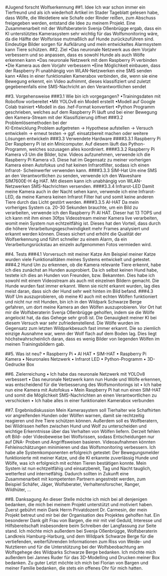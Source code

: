 #Jugend forscht Wolfserkennung
##1. Idee
Ich war schon immer ein Tierfreund und als ich wiederholt Artikel im 
Stader Tageblatt gelesen habe, dass Wölfe, die Weidetiere wie Schafe 
oder Rinder reißen, zum Abschuss freigegeben werden, entstand die 
Idee zu meinem Projekt. Eine Zusammenarbeit mit der Wolfsberaterin 
Svenja Oßenbrügge ergab, dass ein KI unterstütztes Kamerasystem 
sehr wichtig für das Wolfsmonitoring wäre, da die Hälfte der Wolfsrisse 
mutmaßlich auf Hunde zurückzuführen sind. Eindeutige Bilder sorgen 
für Aufklärung und mein entwickeltes Alarmsystem kann Tiere schützen.
##2. Ziel
•Das neuronale Netzwerk aus dem Vorjahr verbessern und so 
anpassen, dass es sowohl Hunde als auch Wölfe erkennen kann 
•Das neuronale Netzwerk mit dem Raspberry Pi verbinden
•Die Kamera aus dem Vorjahr verbessern
•Eine Möglichkeit einbauen, dass der Raspberry Pi unabhängig von 
WLAN-Netzwerken eine SMS senden kann
•Alles in einer funktionalen Kamerabox verbinden, die, wenn sie eine 
Bewegung erkennt, ein Video aufnimmt, dieses klassifiziert und zuletzt 
gegebenenfalls eine SMS-Nachricht an den Verantwortlichen sendet

##3. Vorgehensweise
###3.1 Wie bin ich vorgegangen?
•Trainingsdaten mit Roboflow vorbereitet
•Mit YOLOv8 ein Modell erstellt
•Modell auf Google Colab trainiert
•Modell in das .hef-Format konvertiert
•Python Programm geschrieben, welches auf dem Raspberry Pi läuft 
und bei einer Bewegung den Kamera-Stream mit der Klassifizierung 
öffnet 
###3.2 Problemlösemethoden bei der                     
KI-Entwicklung
Problem aufgetreten → Hypothese aufstellen → Versuch entwickeln →
erneut testen → ggf. einsatzbereit machen oder weitere Lösungen 
entwickeln
###3.3 Verwendete Hardware
####3.3.1 Raspberry Pi
Der Raspberry Pi ist ein Minicomputer. Auf diesem läuft das Python-
Programm, welches sozusagen alles koordiniert.
####3.3.2 Raspberry Pi Kamera v3
Um die Bilder, bzw. Videos aufzunehmen, verwende ich die Raspberry 
Pi Kamera v3. Diese hat im Gegensatz zu meiner vorherigen Kamera 
einen Autofokus und hat keinen Infrarotfilter, sodass ich einen Infrarot-
Scheinwerfer verwenden kann.
####3.3.3 SIM-Hat
Um eine SMS an den Verantwortlichen zu senden, verwende ich den 
Waveshare SIM7600E-H 4g HAT. Mit diesem kann ich unabhängig von 
WLAN-Netzwerken SMS-Nachrichten versenden.
####3.3.4 Infrarot-LED
Damit meine Kamera auch in der Nacht sehen kann, verwende ich eine 
Infrarot-LED, da meine Kamera keinen Infrarot Filter hat und somit 
keine anderen Tiere durch das Licht gestört werden.
####3.3.5 AI-HAT
Da mein vorheriges System ca. 20-30 Sekunden brauchte, um ein Bild 
zu verarbeiten, verwende ich den Raspberry Pi AI HAT. Dieser hat 13 
TOPS und ich kann mit ihm einen 30fps Videostream meiner Kamera 
live verarbeiten, womit mein System nun echtzeitfähig ist. Dieses hat 
den Vorteil, dass durch die höhere Verarbeitungsgeschwindigkeit mehr 
Frames analysiert und erkannt werden können. Dieses sichert und 
erhöht die Qualität der Wolfserkennung und führt schneller zu einem 
Alarm, da ein Verarbeitungsrückstau an einzeln aufgenommen Fotos 
vermieden wird.

##4. Tests
###4.1 Vorversuch mit meiner Katze
Am Beispiel meiner Katze wurden viele Funktionalitäten meines Systems 
entwickelt und getestet. 
###4.2 Hund
Um zu erkennen, ob die Kamera relevante Tiere erkennt, habe ich dies 
zunächst an Hunden ausprobiert. Da ich selbst keinen Hund habe, testete 
ich dies an Hunden von Freunden, bzw. Bekannten. Dies habe ich sowohl 
mit einem Videostream als auch mit einzelnen Bildern gemacht. Die Hunde 
wurden fast immer erkannt. Wenn sie nicht erkannt wurden, lag dies meist 
daran, dass sich der Hund sehr weit hinten im Bild befand.
###4.3 Wolf
Um auszuprobieren, ob meine KI auch mit echten Wölfen funktioniert und 
nicht nur mit Hunden, bin ich in den Wildpark Schwarze Berge gefahren, 
um dort meine Kamera an den Wölfen auszuprobieren. Vor Ort hat mir die 
Wolfsberaterin Svenja Oßenbrügge geholfen, indem sie die Wölfe 
angelockt hat, da das Gehege sehr groß ist. Die Genauigkeit meiner KI bei 
diesem Versuch war sehr zufriedenstellend. Die Wölfe wurden im 
Gegensatz zum letzten Wildparkbesuch fast immer erkannt. Die so 
ziemlich einzige Ausnahme war, wenn der Wolf flach auf dem Boden lag. 
Dies liegt höchstwahrscheinlich daran, dass es wenig Bilder von liegenden 
Wölfen im meinen Trainingsbildern gab.

##5. Was ist neu?
• Raspberry Pi
• AI HAT
• SIM-HAT
• Raspberry Pi Kamera
• Neuronales Netzwerk
• Infrarot LED
• Python-Programm
• 3D-Gedrucke Box

##6. Zielerreichung
• Ich habe das neuronale Netzwerk mit YOLOv8 verbessert
• Das neuronale Netzwerk kann nun Hunde und Wölfe erkennen, was entscheidend für die Verbesserung des Wolfsmonitorings ist
• Ich habe nun eine Kamera mit Autofokus
• Mein Raspberry Pi hat nun einen SIM-HAT und somit die Möglichkeit SMS-Nachrichten an einen Verantwortlichen zu verschicken
• Ich habe alles in einer funktionalen Kamerabox verbunden

##7. Ergebnisdiskussion
Mein Kamerasystem soll Tierhalter wie Schafhirten vor angreifenden 
Hunden oder Wölfen warnen, damit sie rechtzeitig reagieren und ihre Tiere 
schützen können. Außerdem soll es Wolfberatern, bei Wildrissen helfen 
zwischen Hund und Wolf zu unterscheiden und wichtige Erkenntnisse über 
das Verhalten von Wölfen liefern. Derzeit fehlen oft Bild- oder 
Videobeweise bei Wolfsrissen, sodass Entscheidungen nur auf DNA-
Proben und Angriffsweisen basieren. Videoaufnahmen könnten 
Fehleinschätzungen minimieren und das Wolfsmonitoring verbessern. Ich 
habe alle Systemkomponenten erfolgreich getestet: Der Bewegungsmelder 
funktionierte mit meiner Katze, und die KI erkannte zuverlässig Hunde und 
Wölfe, was ich erfolgreich mit echten Tieren bestätigen konnte. Mein 
System ist nun echtzeitfähig und einsatzbereit, Tag und Nacht tauglich, 
wetterfest und internetfähig. Dadurch sollten in Zukunft eine 
Zusammenarbeit mit kompetenten Partnern angestrebt werden, zum 
Beispiel Schäfer, Jäger, Wolfsberater, Verhaltensforscher, Ranger, 
Wildhüter, …

##8. Danksagung
An dieser Stelle möchte ich mich bei all denjenigen bedanken, die mich bei 
meinem Projekt unterstützt und motiviert haben. Zuerst gebührt mein Dank 
Herrn Privatdozent Dr. Carmesin, der mein Projekt betreut und mir bei der 
Organisation des Projektes geholfen hat. Ein besonderer Dank gilt Frau 
von Bargen, die mir mit viel Geduld, Interesse und Hilfsbereitschaft 
insbesondere beim Schreiben der Langfassung zur Seite stand. Ich 
möchte mich außerdem bei Svenja Oßenbrügge, Wolfsberaterin Landkreis 
Hamburg-Harburg, und dem Wildpark Schwarze Berge für die 
vertiefenden, weiterführenden Informationen zum Riss von Weide- und 
Nutztieren und für die Unterstützung bei der Wolfsbeobachtung am 
Wolfsgehege des Wildparks Schwarze Berge bedanken. Ich möchte mich 
außerdem bei Jannes Ruder für das 3D-Modelling und Drucken meiner 
Box bedanken. Zu guter Letzt möchte ich mich bei Florian von Bargen und 
meiner Familie bedanken, die stets ein offenes Ohr für mich hatten. 


